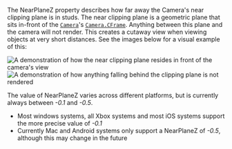 The NearPlaneZ property describes how far away the Camera's near clipping
plane is in studs. The near clipping plane is a geometric plane that sits
in-front of the [`Camera`](https://create.roblox.com/docs/reference/engine/classes/Camera)'s [`Camera.CFrame`](https://create.roblox.com/docs/reference/engine/classes/Camera#CFrame). Anything between
this plane and the camera will not render. This creates a cutaway view
when viewing objects at very short distances. See the images below for a
visual example of this:

![A demonstration of how the near clipping plane resides in front of the camera's view](https://prod.docsiteassets.roblox.com/assets/legacy/NearPlaneZ1.jpg)
![A demonstration of how anything falling behind the clipping plane is not rendered](https://prod.docsiteassets.roblox.com/assets/legacy/NearPlaneZ2.jpg)

The value of NearPlaneZ varies across different platforms, but is
currently always between *-0.1* and *-0.5*.

- Most windows systems, all Xbox systems and most iOS systems support the
more precise value of *-0.1*
- Currently Mac and Android systems only support a NearPlaneZ of *-0.5*,
although this may change in the future